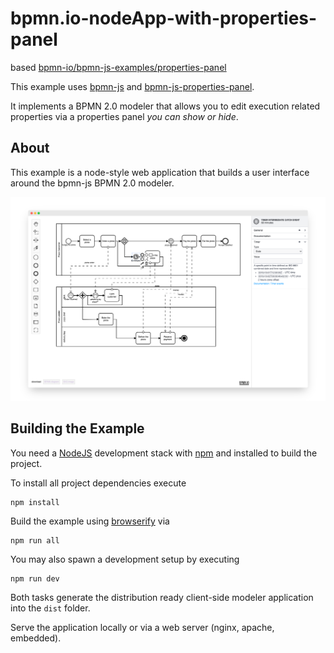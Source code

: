 # bpmn.io-nodeApp-with-properties-panel
based [bpmn-io/bpmn-js-examples/properties-panel](https://github.com/bpmn-io/bpmn-js-examples/tree/master/properties-panel)

This example uses [bpmn-js](https://github.com/bpmn-io/bpmn-js) 
and [bpmn-js-properties-panel](https://github.com/bpmn-io/bpmn-js-properties-panel). 

It implements a BPMN 2.0 modeler that allows you to edit execution related properties via a properties panel *you can show or hide*.

## About

This example is a node-style web application that builds a user interface around the bpmn-js BPMN 2.0 modeler.

![demo application screenshot](https://raw.githubusercontent.com/bpmn-io/bpmn-js-examples/master/properties-panel/docs/screenshot.png 
"Screenshot of the modeler + properties panel example")

## Building the Example

You need a [NodeJS](http://nodejs.org) development stack with [npm](https://npmjs.org) and installed to build the project.

To install all project dependencies execute

```
npm install
```

Build the example using [browserify](http://browserify.org) via

```
npm run all
```

You may also spawn a development setup by executing

```
npm run dev
```

Both tasks generate the distribution ready client-side modeler application into the `dist` folder.

Serve the application locally or via a web server (nginx, apache, embedded).

